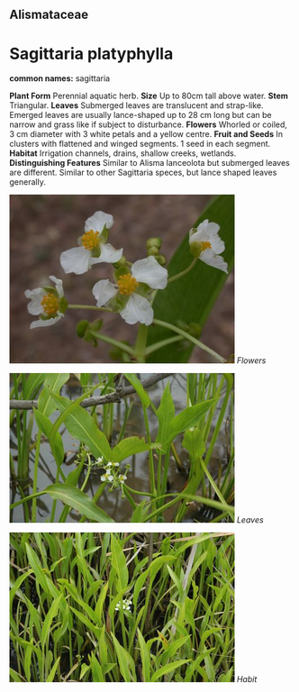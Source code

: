 ## Alismataceae
# Sagittaria platyphylla
**common names:** sagittaria

**Plant Form** Perennial aquatic herb. **Size** Up to 80cm tall above water. **Stem** Triangular. **Leaves** Submerged leaves are translucent and strap-like. Emerged leaves are usually lance-shaped up to 28 cm long but can be narrow and grass like if subject to disturbance. **Flowers** Whorled or coiled, 3 cm diameter with 3 white petals and a yellow centre. **Fruit and Seeds** In clusters with flattened and winged segments. 1 seed in each segment. **Habitat** Irrigation channels, drains, shallow creeks, wetlands. **Distinguishing Features** Similar to Alisma lanceolota but submerged leaves are different. Similar to other Sagittaria speces, but lance shaped leaves generally.


![Flowers](20793_Sagittaria-graminea10.jpg)
 *Flowers* 

![Leaves](20789_Sagittaria-graminea06.jpg)
 *Leaves* 

![Habit](20784_Sagittaria-graminea01.jpg)
 *Habit* 

